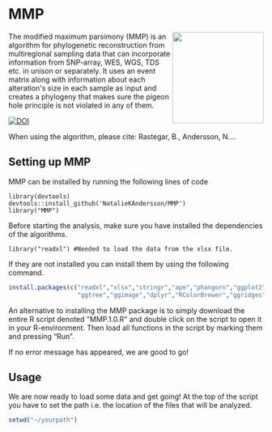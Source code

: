 # MMP

<img src="https://github.com/NatalieKAndersson/MMP/Images/MMP_logo.pdf" align = "right" width="180"/>
The modified maximum parsimony (MMP) is an algorithm for phylogenetic reconstruction from multiregional sampling data that can incorporate information from SNP-array, WES, WGS, TDS etc. in unison or separately. It uses an event matrix along with information about each alteration's size in each sample as input and creates a phylogeny that makes sure the pigeon hole principle is not violated in any of them.

<a href="https://zenodo.org/badge/latestdoi/297145258"><img src="https://zenodo.org/badge/297145258.svg" alt="DOI"></a>

When using the algorithm, please cite: Rastegar, B., Andersson, N....

## Setting up MMP

MMP can be installed by running the following lines of code

```
library(devtools)
devtools::install_github('NatalieKAndersson/MMP')
library("MMP")
```


Before starting the analysis, make sure you have installed the dependencies of the algorithms.

```
library("readxl") #Needed to load the data from the xlsx file.
```
If they are not installed you can install them by using the following command.

```R
install.packages(c("readxl","xlsx","stringr","ape","phangorn","ggplot2",
                   "ggtree","ggimage","dplyr","RColorBrewer","ggridges","cowplot","dbscan"))
```


An alternative to installing the MMP package is to simply download the entire R script denoted "MMP.1.0.R" and double click on the script to open it in your R-environment. Then load all functions in the script by marking them and pressing “Run”.

If no error message has appeared, we are good to go!

## Usage
We are now ready to load some data and get going! At the top of the script you have to set the path i.e. the location of the files that will be analyzed.
```R
setwd("~/yourpath")
```
